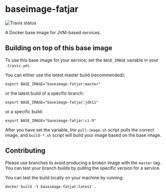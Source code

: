 # baseimage-fatjar

![Travis status](https://api.travis-ci.org/Opetushallitus/baseimage-fatjar.svg?branch=master)

A Docker base image for JVM-based services.

## Building on top of this base image

To use this base image for your service, set the `BASE_IMAGE` variable in your `.travis.yml`.

You can either use the latest master build (recommended):

    export BASE_IMAGE="baseimage-fatjar:master"

or the latest build of a specific branch:

    export BASE_IMAGE="baseimage-fatjar:jdk11"

or a specific build:

    export BASE_IMAGE="baseimage-fatjar:ci-9"

After you have set the variable, the `pull-image.sh` script pulls the correct image, and `build-*.sh` script will build your image based on the base image.

## Contributing

Please use branches to avoid producing a broken image with the `master` tag. You can test your branch builds by pulling the specific version for a service.

You can test the build locally on your machine by running:

    docker build -t baseimage-fatjar:latest .
